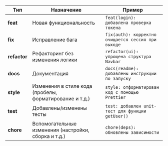 | Тип          | Назначение                                              | Пример                                             |
| ------------ | ------------------------------------------------------- | -------------------------------------------------- |
| **feat**     | Новая функциональность                                  | `feat(login): добавлена проверка токена`           |
| **fix**      | Исправление бага                                        | `fix(auth): корректно очищается сессия при выходе` |
| **refactor** | Рефакторинг без изменения логики                        | `refactor(ui): упрощена структура Navbar`          |
| **docs**     | Документация                                            | `docs(readme): добавлены инструкции по запуску`    |
| **style**    | Изменения в стиле кода (пробелы, форматирование и т.д.) | `style: отформатирован код с помощью Prettier`     |
| **test**     | Добавлены/изменены тесты                                | `test: добавлен unit-тест для функции getUser()`   |
| **chore**    | Вспомогательные изменения (настройки, сборка и т.д.)    | `chore(deps): обновлены зависимости`               |
